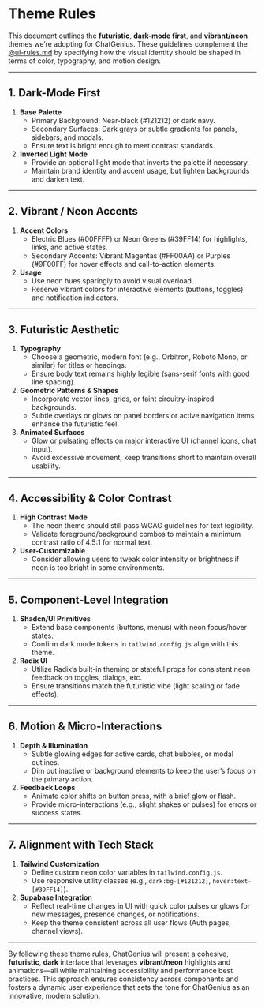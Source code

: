 # Theme Rules

This document outlines the **futuristic**, **dark-mode first**, and **vibrant/neon** themes we’re adopting for ChatGenius. These guidelines complement the [@ui-rules.md](./ui-rules.md) by specifying how the visual identity should be shaped in terms of color, typography, and motion design.

---

## 1. Dark-Mode First

1. **Base Palette**  
   - Primary Background: Near-black (#121212) or dark navy.  
   - Secondary Surfaces: Dark grays or subtle gradients for panels, sidebars, and modals.  
   - Ensure text is bright enough to meet contrast standards.
2. **Inverted Light Mode**  
   - Provide an optional light mode that inverts the palette if necessary.  
   - Maintain brand identity and accent usage, but lighten backgrounds and darken text.

---

## 2. Vibrant / Neon Accents

1. **Accent Colors**  
   - Electric Blues (#00FFFF) or Neon Greens (#39FF14) for highlights, links, and active states.  
   - Secondary Accents: Vibrant Magentas (#FF00AA) or Purples (#9F00FF) for hover effects and call-to-action elements.
2. **Usage**  
   - Use neon hues sparingly to avoid visual overload.  
   - Reserve vibrant colors for interactive elements (buttons, toggles) and notification indicators.

---

## 3. Futuristic Aesthetic

1. **Typography**  
   - Choose a geometric, modern font (e.g., Orbitron, Roboto Mono, or similar) for titles or headings.  
   - Ensure body text remains highly legible (sans-serif fonts with good line spacing).
2. **Geometric Patterns & Shapes**  
   - Incorporate vector lines, grids, or faint circuitry-inspired backgrounds.  
   - Subtle overlays or glows on panel borders or active navigation items enhance the futuristic feel.
3. **Animated Surfaces**  
   - Glow or pulsating effects on major interactive UI (channel icons, chat input).  
   - Avoid excessive movement; keep transitions short to maintain overall usability.

---

## 4. Accessibility & Color Contrast

1. **High Contrast Mode**  
   - The neon theme should still pass WCAG guidelines for text legibility.  
   - Validate foreground/background combos to maintain a minimum contrast ratio of 4.5:1 for normal text.
2. **User-Customizable**  
   - Consider allowing users to tweak color intensity or brightness if neon is too bright in some environments.

---

## 5. Component-Level Integration

1. **Shadcn/UI Primitives**  
   - Extend base components (buttons, menus) with neon focus/hover states.  
   - Confirm dark mode tokens in `tailwind.config.js` align with this theme.
2. **Radix UI**  
   - Utilize Radix’s built-in theming or stateful props for consistent neon feedback on toggles, dialogs, etc.  
   - Ensure transitions match the futuristic vibe (light scaling or fade effects).

---

## 6. Motion & Micro-Interactions

1. **Depth & Illumination**  
   - Subtle glowing edges for active cards, chat bubbles, or modal outlines.  
   - Dim out inactive or background elements to keep the user’s focus on the primary action.
2. **Feedback Loops**  
   - Animate color shifts on button press, with a brief glow or flash.  
   - Provide micro-interactions (e.g., slight shakes or pulses) for errors or success states.

---

## 7. Alignment with Tech Stack

1. **Tailwind Customization**  
   - Define custom neon color variables in `tailwind.config.js`.  
   - Use responsive utility classes (e.g., `dark:bg-[#121212]`, `hover:text-[#39FF14]`).
2. **Supabase Integration**  
   - Reflect real-time changes in UI with quick color pulses or glows for new messages, presence changes, or notifications.  
   - Keep the theme consistent across all user flows (Auth pages, channel views).

---

By following these theme rules, ChatGenius will present a cohesive, **futuristic**, **dark** interface that leverages **vibrant/neon** highlights and animations—all while maintaining accessibility and performance best practices. This approach ensures consistency across components and fosters a dynamic user experience that sets the tone for ChatGenius as an innovative, modern solution.